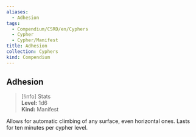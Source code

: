 ```yaml
---
aliases:
  - Adhesion
tags:
  - Compendium/CSRD/en/Cyphers
  - Cypher
  - Cypher/Manifest
title: Adhesion
collection: Cyphers
kind: Compendium
---
```

## Adhesion  
>[!info] Stats  
> **Level:** 1d6  
> **Kind:** Manifest
  
Allows for automatic climbing of any surface, even horizontal ones. Lasts for ten minutes per cypher level.